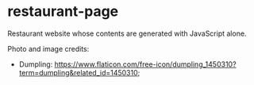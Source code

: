 # restaurant-page

Restaurant website whose contents are generated with JavaScript alone.

Photo and image credits:
- Dumpling: https://www.flaticon.com/free-icon/dumpling_1450310?term=dumpling&related_id=1450310;